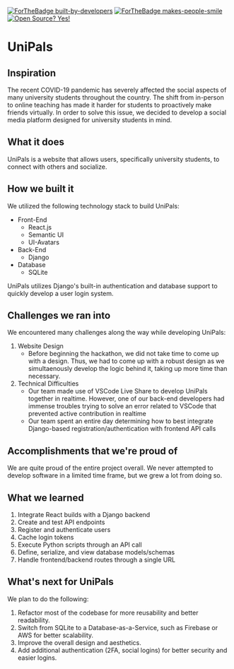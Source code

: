 [![ForTheBadge built-by-developers](http://ForTheBadge.com/images/badges/built-by-developers.svg)](https://GitHub.com/Naereen/)
[![ForTheBadge makes-people-smile](http://ForTheBadge.com/images/badges/makes-people-smile.svg)](http://ForTheBadge.com)
[![Open Source? Yes!](https://badgen.net/badge/Open%20Source%20%3F/Yes%21/blue?icon=github)](https://github.com/Naereen/badges/)

# UniPals

## Inspiration

The recent COVID-19 pandemic has severely affected the social aspects of many university students throughout the country. The shift from in-person to online teaching has made it harder for students to proactively make friends virtually. In order to solve this issue, we decided to develop a social media platform designed for university students in mind.

## What it does

UniPals is a website that allows users, specifically university students, to connect with others and socialize.

## How we built it

We utilized the following technology stack to build UniPals:

- Front-End
  - React.js
  - Semantic UI
  - UI-Avatars
- Back-End
  - Django
- Database
  - SQLite

UniPals utilizes Django's built-in authentication and database support to quickly develop a user login system.

## Challenges we ran into

We encountered many challenges along the way while developing UniPals:

1. Website Design
   - Before beginning the hackathon, we did not take time to come up with a design. Thus, we had to come up with a robust design as we simultaenously develop the logic behind it, taking up more time than necessary.
2. Technical Difficulties
   - Our team made use of VSCode Live Share to develop UniPals together in realtime. However, one of our back-end developers had immense troubles trying to solve an error related to VSCode that prevented active contribution in realtime
   - Our team spent an entire day determining how to best integrate Django-based registration/authentication with frontend API calls

## Accomplishments that we're proud of

We are quite proud of the entire project overall. We never attempted to develop software in a limited time frame, but we grew a lot from doing so.

## What we learned

1. Integrate React builds with a Django backend
2. Create and test API endpoints
3. Register and authenticate users
4. Cache login tokens
5. Execute Python scripts through an API call
6. Define, serialize, and view database models/schemas
7. Handle frontend/backend routes through a single URL

## What's next for UniPals

We plan to do the following:

1. Refactor most of the codebase for more reusability and better readability.
2. Switch from SQLite to a Database-as-a-Service, such as Firebase or AWS for better scalability.
3. Improve the overall design and aesthetics.
4. Add additional authentication (2FA, social logins) for better security and easier logins.
